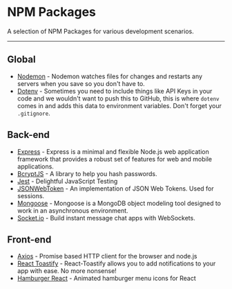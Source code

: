 # NPM Packages

A selection of NPM Packages for various development scenarios.

---

## Global

- [Nodemon](https://www.npmjs.com/package/nodemon) - Nodemon watches files for changes and restarts any servers when you save so you don't have to.
- [Dotenv](https://www.npmjs.com/package/dotenv) - Sometimes you need to include things like API Keys in your code and we wouldn't want to push this to GitHub, this is where `dotenv` comes in and adds this data to environment variables. Don't forget your `.gitignore`.

## Back-end

- [Express](https://expressjs.com/) - Express is a minimal and flexible Node.js web application framework that provides a robust set of features for web and mobile applications.
- [BcryptJS](https://www.npmjs.com/package/bcryptjs) - A library to help you hash passwords.
- [Jest](https://www.npmjs.com/package/jest) - Delightful JavaScript Testing
- [JSONWebToken](https://www.npmjs.com/package/jsonwebtoken) - An implementation of JSON Web Tokens. Used for sessions.
- [Mongoose](https://www.npmjs.com/package/mongoose) - Mongoose is a MongoDB object modeling tool designed to work in an asynchronous environment.
- [Socket.io](https://socket.io/) - Build instant message chat apps with WebSockets.

## Front-end

- [Axios](https://www.npmjs.com/package/axios) - Promise based HTTP client for the browser and node.js
- [React Toastify](https://www.npmjs.com/package/react-toastify) - React-Toastify allows you to add notifications to your app with ease. No more nonsense!
- [Hamburger React](https://www.npmjs.com/package/hamburger-react) - Animated hamburger menu icons for React
